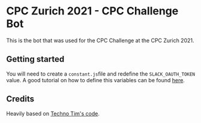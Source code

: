 # CPC Zurich 2021 - CPC Challenge Bot

This is the bot that was used for the CPC Challenge at the CPC Zurich 2021.

## Getting started
You will need to create a `constant.js`file and redefine the `SLACK_OAUTH_TOKEN` value.
A good tutorial on how to define this variables can be found [here](https://www.youtube.com/watch?v=AajBk59nOgw).

## Credits
Heavily based on [Techno Tim's code](https://github.com/techno-tim/techno-boto-slack).

